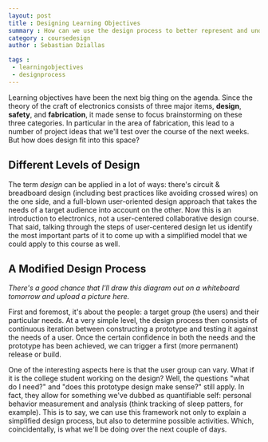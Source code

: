 ```yaml
---
layout: post
title : Designing Learning Objectives
summary : How can we use the design process to better represent and understand our learning objectives?
category : coursedesign
author : Sebastian Dziallas

tags : 
 - learningobjectives
 - designprocess
---
```


Learning objectives have been the next big thing on the agenda. Since the theory of the craft of electronics consists of three major items, **design**, **safety**, and **fabrication**, it made sense to focus brainstorming on these three categories. In particular in the area of fabrication, this lead to a number of project ideas that we'll test over the course of the next weeks. But how does design fit into this space?

## Different Levels of Design

The term *design* can be applied in a lot of ways: there's circuit & breadboard design (including best practices like avoiding crossed wires) on the one side, and a full-blown user-oriented design approach that takes the needs of a target audience into account on the other. Now this is an introduction to electronics, not a user-centered collaborative design course. That said, talking through the steps of user-centered design let us identify the most important parts of it to come up with a simplified model that we could apply to this course as well.

## A Modified Design Process

*There's a good chance that I'll draw this diagram out on a whiteboard tomorrow and upload a picture here.*

First and foremost, it's about the people: a target group (the users) and their particular needs. At a very simple level, the design process then consists of continuous iteration between constructing a prototype and testing it against the needs of a user. Once the certain confidence in both the needs and the prototype has been achieved, we can trigger a first (more permanent) release or build.

One of the interesting aspects here is that the user group can vary. What if it is the college student working on the design? Well, the questions "what do I need?" and "does this prototype design make sense?" still apply. In fact, they allow for something we've dubbed as quantifiable self: personal behavior measurement and analysis (think tracking of sleep patters, for example). This is to say, we can use this framework not only to explain a simplified design process, but also to determine possible activities. Which, coincidentally, is what we'll be doing over the next couple of days.
